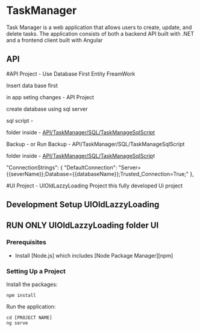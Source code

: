 # TaskManager 
Task Manager is a web application that allows users to create, update, and delete tasks. The application consists of both a backend API built with .NET and a frontend client built with Angular

## API
#API Project - Use Database First Entity FreamWork

Insert data base first 

in app seting changes  - API Project 

create database using sql server 

 sql script -

folder inside - [API/TaskManager/SQL/TaskManageSqlScript](https://github.com/Kasunjith-Bimal/TaskManager/tree/main/API/TaskManager/SQL/TaskManageSqlScript)

 Backup  -
or  Run Backup -  API/TaskManager/SQL/TaskManageSqlScript

folder inside - [API/TaskManager/SQL/TaskManageSqlScrip](https://github.com/Kasunjith-Bimal/TaskManager/tree/main/API/TaskManager/SQL/TaskManagerDbBackup)t


"ConnectionStrings": {
  "DefaultConnection": "Server={{severName}};Database={{databaseName}};Trusted_Connection=True;"
},

#UI Project - UIOldLazzyLoading Project this fully developed Ui project

## Development Setup UIOldLazzyLoading
## RUN ONLY UIOldLazzyLoading folder UI
### Prerequisites

- Install [Node.js] which includes [Node Package Manager][npm]

### Setting Up a Project

Install the packages:

```
npm install
```

Run the application:

```
cd [PROJECT NAME]
ng serve
```
